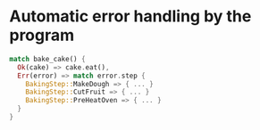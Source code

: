# Automatic error handling by the program

```rust
match bake_cake() {
  Ok(cake) => cake.eat(),
  Err(error) => match error.step {
    BakingStep::MakeDough => { ... }
    BakingStep::CutFruit => { ... }
    BakingStep::PreHeatOven => { ... }
  }
}
```
